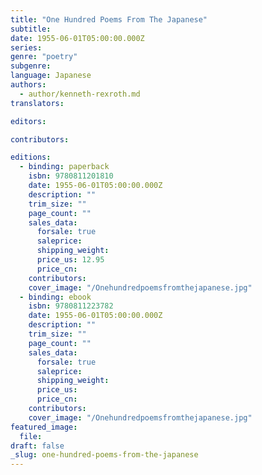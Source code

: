 ```yaml
---
title: "One Hundred Poems From The Japanese"
subtitle:
date: 1955-06-01T05:00:00.000Z
series:
genre: "poetry"
subgenre:
language: Japanese
authors:
  - author/kenneth-rexroth.md
translators:

editors:

contributors:

editions:
  - binding: paperback
    isbn: 9780811201810
    date: 1955-06-01T05:00:00.000Z
    description: ""
    trim_size: ""
    page_count: ""
    sales_data:
      forsale: true
      saleprice:
      shipping_weight:
      price_us: 12.95
      price_cn:
    contributors:
    cover_image: "/Onehundredpoemsfromthejapanese.jpg"
  - binding: ebook
    isbn: 9780811223782
    date: 1955-06-01T05:00:00.000Z
    description: ""
    trim_size: ""
    page_count: ""
    sales_data:
      forsale: true
      saleprice:
      shipping_weight:
      price_us:
      price_cn:
    contributors:
    cover_image: "/Onehundredpoemsfromthejapanese.jpg"
featured_image:
  file:
draft: false
_slug: one-hundred-poems-from-the-japanese
---
```


